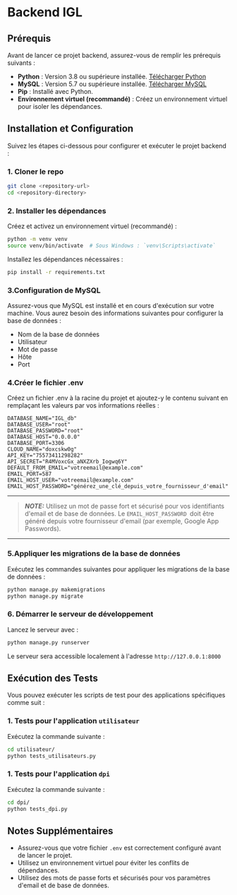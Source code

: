 # Backend IGL

## Prérequis

Avant de lancer ce projet backend, assurez-vous de remplir les prérequis suivants :

- **Python** : Version 3.8 ou supérieure installée. [Télécharger Python](https://www.python.org/downloads/)
- **MySQL** : Version 5.7 ou supérieure installée. [Télécharger MySQL](https://dev.mysql.com/downloads/)
- **Pip** : Installé avec Python.
- **Environnement virtuel (recommandé)** : Créez un environnement virtuel pour isoler les dépendances.

## Installation et Configuration

Suivez les étapes ci-dessous pour configurer et exécuter le projet backend :

### 1. Cloner le repo

```bash
git clone <repository-url>
cd <repository-directory>
```

### 2. Installer les dépendances

Créez et activez un environnement virtuel (recommandé) :

```bash
python -m venv venv
source venv/bin/activate  # Sous Windows : `venv\Scripts\activate`
```

Installez les dépendances nécessaires :

```bash
pip install -r requirements.txt
```

### 3.Configuration de MySQL

Assurez-vous que MySQL est installé et en cours d'exécution sur votre machine. Vous aurez besoin des informations suivantes pour configurer la base de données :

- Nom de la base de données
- Utilisateur
- Mot de passe
- Hôte
- Port

### 4.Créer le fichier .env

Créez un fichier .env à la racine du projet et ajoutez-y le contenu suivant en remplaçant les valeurs par vos informations réelles :

```
DATABASE_NAME="IGL_db"
DATABASE_USER="root"
DATABASE_PASSWORD="root"
DATABASE_HOST="0.0.0.0"
DATABASE_PORT=3306
CLOUD_NAME="doxcskw0g"
API_KEY="75573411298282"
API_SECRET="R4MVoxcGx_aNXZXrb_Iogwq6Y"
DEFAULT_FROM_EMAIL="votreemail@example.com"
EMAIL_PORT=587
EMAIL_HOST_USER="votreemail@example.com"
EMAIL_HOST_PASSWORD="générez_une_clé_depuis_votre_fournisseur_d'email"
```

---

> **_NOTE:_** Utilisez un mot de passe fort et sécurisé pour vos identifiants d'email et de base de données. Le `EMAIL_HOST_PASSWORD `doit être généré depuis votre fournisseur d'email (par exemple, Google App Passwords).

---

### 5.Appliquer les migrations de la base de données

Exécutez les commandes suivantes pour appliquer les migrations de la base de données :

```bash
python manage.py makemigrations
python manage.py migrate
```

### 6. Démarrer le serveur de développement

Lancez le serveur avec :

```bash
python manage.py runserver
```

Le serveur sera accessible localement à l'adresse `http://127.0.0.1:8000`

## Exécution des Tests

Vous pouvez exécuter les scripts de test pour des applications spécifiques comme suit :

### 1. Tests pour l'application `utilisateur`

Exécutez la commande suivante :

```bash
cd utilisateur/
python tests_utilisateurs.py
```

### 1. Tests pour l'application `dpi`

Exécutez la commande suivante :

```bash
cd dpi/
python tests_dpi.py
```

## Notes Supplémentaires

- Assurez-vous que votre fichier `.env` est correctement configuré avant de lancer le projet.
- Utilisez un environnement virtuel pour éviter les conflits de dépendances.
- Utilisez des mots de passe forts et sécurisés pour vos paramètres d'email et de base de données.
